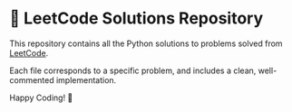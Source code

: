 # 🧠 LeetCode Solutions Repository

This repository contains all the Python solutions to problems solved from [LeetCode](https://leetcode.com/studyplan/top-interview-150//).

Each file corresponds to a specific problem, and includes a clean, well-commented implementation.

Happy Coding! 🚀
